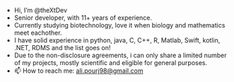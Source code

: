 - Hi, I’m @theXtDev
- Senior developer, with 11+ years of experience.
- Currently studying biotechnology, love it when biology and mathematics meet eachother.
- I have solid experience in python, java, C, C++, R, Matlab, Swift, kotlin, .NET, RDMS and the list goes on!
- Due to the non-disclosure agreements, i can only share a limited number of my projects,  mostly scientific and eligible for general purposes.
- 📫 How to reach me: ali.pourj98@gmail.com



